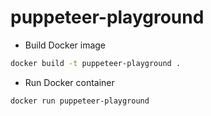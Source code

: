 # puppeteer-playground

- Build Docker image

``` bash 
docker build -t puppeteer-playground .
```

- Run Docker container 

``` bash
docker run puppeteer-playground
```
